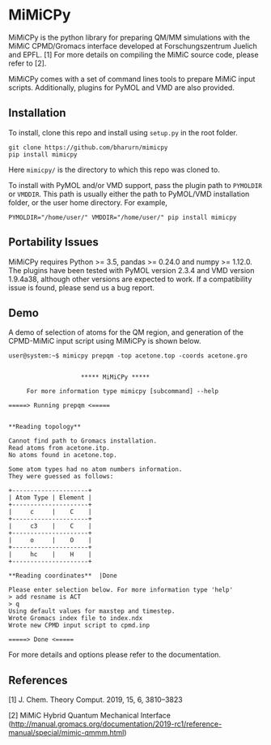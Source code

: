 # MiMiCPy
MiMiCPy is the python library for preparing QM/MM simulations with the MiMiC CPMD/Gromacs interface developed at Forschungszentrum Juelich and EPFL. [1] For more details on compiling the MiMiC source code, please refer to [2].

MiMiCPy comes with a set of command lines tools to prepare MiMiC input scripts. Additionally, plugins for PyMOL and VMD are also provided.

## Installation
To install, clone this repo and install using ```setup.py``` in the root folder.
```
git clone https://github.com/bharurn/mimicpy
pip install mimicpy
```
Here ```mimicpy/``` is the directory to which this repo was cloned to.

To install with PyMOL and/or VMD support, pass the plugin path to ```PYMOLDIR``` or ```VMDDIR```. This path is usually either the path to PyMOL/VMD installation folder, or the user home directory. For example,
```
PYMOLDIR="/home/user/" VMDDIR="/home/user/" pip install mimicpy
```

## Portability Issues
MiMiCPy requires Python >= 3.5, pandas >= 0.24.0 and numpy >= 1.12.0. The plugins have been tested with PyMOL version 2.3.4 and VMD version 1.9.4a38, although other versions are expected to work. If a compatibility issue is found, please send us a bug report.

## Demo
A demo of selection of atoms for the QM region, and generation of the CPMD-MiMiC input script using MiMiCPy is shown below.
```console
user@system:~$ mimicpy prepqm -top acetone.top -coords acetone.gro


 	                ***** MiMiCPy *****

 	 For more information type mimicpy [subcommand] --help

=====> Running prepqm <=====


**Reading topology**

Cannot find path to Gromacs installation.
Read atoms from acetone.itp.
No atoms found in acetone.top.

Some atom types had no atom numbers information.
They were guessed as follows:

+---------------------+
| Atom Type | Element |
+---------------------+
|     c     |    C    |
+---------------------+
|     c3    |    C    |
+---------------------+
|     o     |    O    |
+---------------------+
|     hc    |    H    |
+---------------------+

**Reading coordinates**  |Done

Please enter selection below. For more information type 'help'
> add resname is ACT
> q
Using default values for maxstep and timestep.
Wrote Gromacs index file to index.ndx
Wrote new CPMD input script to cpmd.inp

=====> Done <=====

```

For more details and options please refer to the documentation.
 
## References
[1] J. Chem. Theory Comput. 2019, 15, 6, 3810–3823

[2] MiMiC Hybrid Quantum Mechanical Interface (http://manual.gromacs.org/documentation/2019-rc1/reference-manual/special/mimic-qmmm.html)
